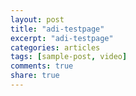 ```yaml
---
layout: post
title: "adi-testpage"
excerpt: "adi-testpage"
categories: articles
tags: [sample-post, video]
comments: true
share: true
---
```

<div class="apester-media" data-media-id="5ae9c50317f33769bec3f9f4" height="512"></div><script async src="https://static.apester.com/js/sdk/latest/apester-sdk.js"></script>


<div class="apester-media" data-media-id="5c6d24f3e90665e1aa4a8e9c" height="512"></div><script async src="https://static.apester.com/js/sdk/latest/apester-sdk.js"></script>
